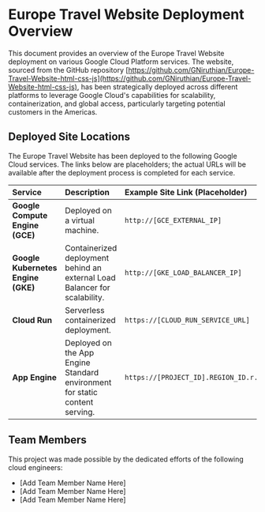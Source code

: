 # Europe Travel Website Deployment Overview

This document provides an overview of the Europe Travel Website deployment on various Google Cloud Platform services. The website, sourced from the GitHub repository [https://github.com/GNiruthian/Europe-Travel-Website-html-css-js](https://github.com/GNiruthian/Europe-Travel-Website-html-css-js), has been strategically deployed across different platforms to leverage Google Cloud's capabilities for scalability, containerization, and global access, particularly targeting potential customers in the Americas.

## Deployed Site Locations

The Europe Travel Website has been deployed to the following Google Cloud services. The links below are placeholders; the actual URLs will be available after the deployment process is completed for each service.

| Service         | Description                                                                 | Example Site Link (Placeholder)                     |
| :-------------- | :-------------------------------------------------------------------------- | :-------------------------------------------------- |
| **Google Compute Engine (GCE)** | Deployed on a virtual machine.                                              | `http://[GCE_EXTERNAL_IP]`                          |
| **Google Kubernetes Engine (GKE)** | Containerized deployment behind an external Load Balancer for scalability. | `http://[GKE_LOAD_BALANCER_IP]`                     |
| **Cloud Run** | Serverless containerized deployment.                                        | `https://[CLOUD_RUN_SERVICE_URL]`                   |
| **App Engine** | Deployed on the App Engine Standard environment for static content serving. | `https://[PROJECT_ID].REGION_ID.r.appspot.com`      |

## Team Members

This project was made possible by the dedicated efforts of the following cloud engineers:

* [Add Team Member Name Here]
* [Add Team Member Name Here]
* [Add Team Member Name Here]